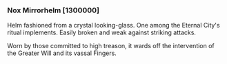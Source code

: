 ### Nox Mirrorhelm [1300000]

Helm fashioned from a crystal looking-glass. One among the Eternal City's ritual implements. Easily broken and weak against striking attacks.

Worn by those committed to high treason, it wards off the intervention of the Greater Will and its vassal Fingers.